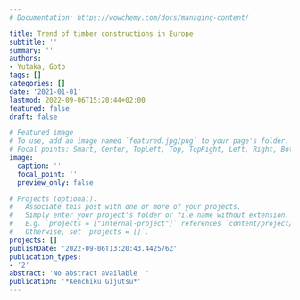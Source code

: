 ```yaml
---
# Documentation: https://wowchemy.com/docs/managing-content/

title: Trend of timber constructions in Europe
subtitle: ''
summary: ''
authors:
- Yutaka, Goto
tags: []
categories: []
date: '2021-01-01'
lastmod: 2022-09-06T15:20:44+02:00
featured: false
draft: false

# Featured image
# To use, add an image named `featured.jpg/png` to your page's folder.
# Focal points: Smart, Center, TopLeft, Top, TopRight, Left, Right, BottomLeft, Bottom, BottomRight.
image:
  caption: ''
  focal_point: ''
  preview_only: false

# Projects (optional).
#   Associate this post with one or more of your projects.
#   Simply enter your project's folder or file name without extension.
#   E.g. `projects = ["internal-project"]` references `content/project/deep-learning/index.md`.
#   Otherwise, set `projects = []`.
projects: []
publishDate: '2022-09-06T13:20:43.442576Z'
publication_types:
- '2'
abstract: 'No abstract available  '
publication: '*Kenchiku Gijutsu*'
---
```

